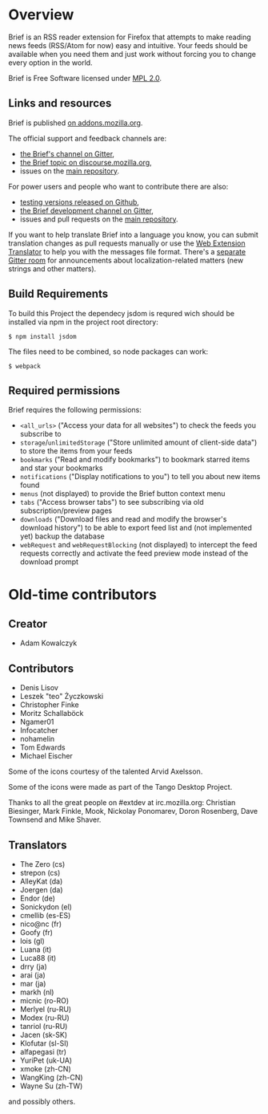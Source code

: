 # Overview

Brief is an RSS reader extension for Firefox that attempts to make reading news feeds
(RSS/Atom for now) easy and intuitive. Your feeds should be available when you need them
and just work without forcing you to change every option in the world.

Brief is Free Software licensed under [MPL 2.0](https://www.mozilla.org/en-US/MPL/2.0/).

## Links and resources

Brief is published [on addons.mozilla.org](https://addons.mozilla.org/en-US/firefox/addon/brief/).

The official support and feedback channels are:
- [the Brief's channel on Gitter](https://gitter.im/brief-rss/Lobby),
- [the Brief topic on discourse.mozilla.org](https://discourse.mozilla.org/t/support-brief/6514),
- issues on the [main repository](https://github.com/brief-rss/brief).

For power users and people who want to contribute there are also:
- [testing versions released on Github](https://github.com/brief-rss/brief/releases),
- [the Brief development channel on Gitter](https://gitter.im/brief-rss/brief),
- issues and pull requests on the [main repository](https://github.com/brief-rss/brief).

If you want to help translate Brief into a language you know,
you can submit translation changes as pull requests manually
or use the [Web Extension Translator](https://lusito.github.io/web-ext-translator/?gh=https://github.com/brief-rss/brief/tree/master)
to help you with the messages file format.
There's a [separate Gitter room](https://gitter.im/brief-rss/localization)
for announcements about localization-related matters (new strings and other matters).
## Build Requirements

To build this Project the dependecy jsdom is requred wich should be installed via npm in the project root directory:
```
$ npm install jsdom
```

The files need to be combined, so node packages can work:
```
$ webpack
```


## Required permissions

Brief requires the following permissions:

- `<all_urls>` ("Access your data for all websites") to check the feeds you subscribe to
- `storage`/`unlimitedStorage` ("Store unlimited amount of client-side data") to store the items from your feeds
- `bookmarks` ("Read and modify bookmarks") to bookmark starred items and star your bookmarks
- `notifications` ("Display notifications to you") to tell you about new items found
- `menus` (not displayed) to provide the Brief button context menu
- `tabs` ("Access browser tabs") to see subscribing via old subscription/preview pages
- `downloads` ("Download files and read and modify the browser's download history") to be able to export feed list and (not implemented yet) backup the database
- `webRequest` and `webRequestBlocking` (not displayed) to intercept the feed requests correctly and activate the feed preview mode instead of the download prompt

# Old-time contributors

## Creator

- Adam Kowalczyk

## Contributors

- Denis Lisov
- Leszek "teo" Życzkowski
- Christopher Finke
- Moritz Schallaböck
- Ngamer01
- Infocatcher
- nohamelin
- Tom Edwards
- Michael Eischer

Some of the icons courtesy of the talented Arvid Axelsson.

Some of the icons were made as part of the Tango Desktop Project.

Thanks to all the great people on #extdev at irc.mozilla.org: Christian Biesinger, Mark Finkle, Mook, Nickolay Ponomarev, Doron Rosenberg, Dave Townsend and Mike Shaver.

## Translators

- The Zero (cs)
- strepon (cs)
- AlleyKat (da)
- Joergen (da)
- Endor (de)
- Sonickydon (el)
- cmellib (es-ES)
- nico@nc (fr)
- Goofy (fr)
- lois (gl)
- Luana (it)
- Luca88 (it)
- drry (ja)
- arai (ja)
- mar (ja)
- markh (nl)
- micnic (ro-RO)
- Merlyel (ru-RU)
- Modex (ru-RU)
- tanriol (ru-RU)
- Jacen (sk-SK)
- Klofutar (sl-SI)
- alfapegasi (tr)
- YuriPet (uk-UA)
- xmoke (zh-CN)
- WangKing (zh-CN)
- Wayne Su (zh-TW)

and possibly others.
